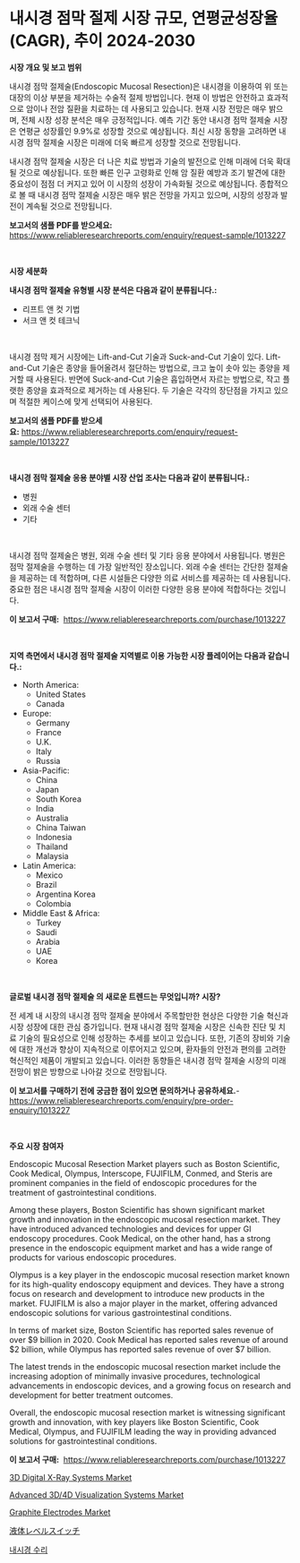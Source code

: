 <p><h1>내시경 점막 절제 시장 규모, 연평균성장율(CAGR), 추이 2024-2030</h1></p><p><strong>시장 개요 및 보고 범위</strong></p>
<p><p>내시경 점막 절제술(Endoscopic Mucosal Resection)은 내시경을 이용하여 위 또는 대장의 이상 부분을 제거하는 수술적 절제 방법입니다. 현재 이 방법은 안전하고 효과적으로 암이나 전암 질환을 치료하는 데 사용되고 있습니다. 현재 시장 전망은 매우 밝으며, 전체 시장 성장 분석은 매우 긍정적입니다. 예측 기간 동안 내시경 점막 절제술 시장은 연평균 성장률인 9.9%로 성장할 것으로 예상됩니다. 최신 시장 동향을 고려하면 내시경 점막 절제술 시장은 미래에 더욱 빠르게 성장할 것으로 전망됩니다.</p><p>내시경 점막 절제술 시장은 더 나은 치료 방법과 기술의 발전으로 인해 미래에 더욱 확대될 것으로 예상됩니다. 또한 빠른 인구 고령화로 인해 암 질환 예방과 조기 발견에 대한 중요성이 점점 더 커지고 있어 이 시장의 성장이 가속화될 것으로 예상됩니다. 종합적으로 볼 때 내시경 점막 절제술 시장은 매우 밝은 전망을 가지고 있으며, 시장의 성장과 발전이 계속될 것으로 전망됩니다.</p></p>
<p><strong>보고서의 샘플 PDF를 받으세요:</strong> <a href="https://www.reliableresearchreports.com/enquiry/request-sample/1013227">https://www.reliableresearchreports.com/enquiry/request-sample/1013227</a></p>
<p>&nbsp;</p>
<p><strong>시장 세분화</strong></p>
<p><strong>내시경 점막 절제술 유형별 시장 분석은 다음과 같이 분류됩니다.:</strong></p>
<p><ul><li>리프트 앤 컷 기법</li><li>서크 앤 컷 테크닉</li></ul></p>
<p>&nbsp;</p>
<p><p>내시경 점막 제거 시장에는 Lift-and-Cut 기술과 Suck-and-Cut 기술이 있다. Lift-and-Cut 기술은 종양을 들어올려서 절단하는 방법으로, 크고 높이 솟아 있는 종양을 제거할 때 사용된다. 반면에 Suck-and-Cut 기술은 흡입하면서 자르는 방법으로, 작고 플랫한 종양을 효과적으로 제거하는 데 사용된다. 두 기술은 각각의 장단점을 가지고 있으며 적절한 케이스에 맞게 선택되어 사용된다.</p></p>
<p><strong>보고서의 샘플 PDF를 받으세요:</strong>&nbsp;<a href="https://www.reliableresearchreports.com/enquiry/request-sample/1013227">https://www.reliableresearchreports.com/enquiry/request-sample/1013227</a></p>
<p>&nbsp;</p>
<p><strong> 내시경 점막 절제술 응용 분야별 시장 산업 조사는 다음과 같이 분류됩니다.:</strong></p>
<p><ul><li>병원</li><li>외래 수술 센터</li><li>기타</li></ul></p>
<p>&nbsp;</p>
<p><p>내시경 점막 절제술은 병원, 외래 수술 센터 및 기타 응용 분야에서 사용됩니다. 병원은 점막 절제술을 수행하는 데 가장 일반적인 장소입니다. 외래 수술 센터는 간단한 절제술을 제공하는 데 적합하며, 다른 시설들은 다양한 의료 서비스를 제공하는 데 사용됩니다. 중요한 점은 내시경 점막 절제술 시장이 이러한 다양한 응용 분야에 적합하다는 것입니다.</p></p>
<p><strong>이 보고서 구매:</strong>&nbsp; <a href="https://www.reliableresearchreports.com/purchase/1013227">https://www.reliableresearchreports.com/purchase/1013227</a></p>
<p>&nbsp;</p>
<p><strong>지역 측면에서 내시경 점막 절제술 지역별로 이용 가능한 시장 플레이어는 다음과 같습니다.:</strong></p>
<p><ul>
    <li>
        North America:
        <ul>
            <li>United States</li>
            <li>Canada</li>
        </ul>
    </li>
    <li>
        Europe:
        <ul>
            <li>Germany</li>
            <li>France</li>
            <li>U.K.</li>
            <li>Italy</li>
            <li>Russia</li>
        </ul>
    </li>
    <li>
        Asia-Pacific:
        <ul>
            <li>China</li>
            <li>Japan</li>
            <li>South Korea</li>
            <li>India</li>
            <li>Australia</li>
            <li>China Taiwan</li>
            <li>Indonesia</li>
            <li>Thailand</li>
            <li>Malaysia</li>
        </ul>
    </li>
    <li>
        Latin America:
        <ul>
            <li>Mexico</li>
            <li>Brazil</li>
            <li>Argentina Korea</li>
            <li>Colombia</li>
        </ul>
    </li>
    <li>
        Middle East & Africa:
        <ul>
            <li>Turkey</li>
            <li>Saudi</li>
            <li>Arabia</li>
            <li>UAE</li>
            <li>Korea</li>
        </ul>
    </li>
    </ul></p>
<p>&nbsp;</p>
<p><strong>글로벌 내시경 점막 절제술 의 새로운 트렌드는 무엇입니까? 시장?</strong></p>
<p><p>전 세계 내 시장의 내시경 점막 절제술 분야에서 주목할만한 현상은 다양한 기술 혁신과 시장 성장에 대한 관심 증가입니다. 현재 내시경 점막 절제술 시장은 신속한 진단 및 치료 기술의 필요성으로 인해 성장하는 추세를 보이고 있습니다. 또한, 기존의 장비와 기술에 대한 개선과 향상이 지속적으로 이루어지고 있으며, 환자들의 안전과 편의를 고려한 혁신적인 제품이 개발되고 있습니다. 이러한 동향들은 내시경 점막 절제술 시장의 미래 전망이 밝은 방향으로 나아갈 것으로 전망됩니다.</p></p>
<p><strong>이 보고서를 구매하기 전에 궁금한 점이 있으면 문의하거나 공유하세요.</strong>- <a href="https://www.reliableresearchreports.com/enquiry/pre-order-enquiry/1013227">https://www.reliableresearchreports.com/enquiry/pre-order-enquiry/1013227</a></p>
<p>&nbsp;</p>
<p><strong>주요 시장 참여자</strong></p>
<p><p>Endoscopic Mucosal Resection Market players such as Boston Scientific, Cook Medical, Olympus, Interscope, FUJIFILM, Conmed, and Steris are prominent companies in the field of endoscopic procedures for the treatment of gastrointestinal conditions.</p><p>Among these players, Boston Scientific has shown significant market growth and innovation in the endoscopic mucosal resection market. They have introduced advanced technologies and devices for upper GI endoscopy procedures. Cook Medical, on the other hand, has a strong presence in the endoscopic equipment market and has a wide range of products for various endoscopic procedures.</p><p>Olympus is a key player in the endoscopic mucosal resection market known for its high-quality endoscopy equipment and devices. They have a strong focus on research and development to introduce new products in the market. FUJIFILM is also a major player in the market, offering advanced endoscopic solutions for various gastrointestinal conditions.</p><p>In terms of market size, Boston Scientific has reported sales revenue of over $9 billion in 2020. Cook Medical has reported sales revenue of around $2 billion, while Olympus has reported sales revenue of over $7 billion.</p><p>The latest trends in the endoscopic mucosal resection market include the increasing adoption of minimally invasive procedures, technological advancements in endoscopic devices, and a growing focus on research and development for better treatment outcomes.</p><p>Overall, the endoscopic mucosal resection market is witnessing significant growth and innovation, with key players like Boston Scientific, Cook Medical, Olympus, and FUJIFILM leading the way in providing advanced solutions for gastrointestinal conditions.</p></p>
<p><strong>이 보고서 구매:</strong>&nbsp;&nbsp;<a href="https://www.reliableresearchreports.com/purchase/1013227">https://www.reliableresearchreports.com/purchase/1013227</a></p>
<p><p><a href="https://issuu.com/reportprime-2/docs/3d-digital-x-ray-systems-market-size-2030.pptx">3D Digital X-Ray Systems Market</a></p><p><a href="https://issuu.com/reportprime-2/docs/advanced-3d4d-visualization-systems-market-size-20">Advanced 3D/4D Visualization Systems Market</a></p><p><a href="https://github.com/bmorecock/Market-Research-Report-List-2/blob/main/graphite-electrodes-market.md">Graphite Electrodes Market</a></p><p><a href="https://github.com/cnnriuez22368/Market-Research-Report-List-1/blob/main/3811357194345.md">液体レベルスイッチ</a></p><p><a href="https://github.com/vs10l4sfg5c/Market-Research-Report-List-1/blob/main/7579305194069.md">내시경 수리</a></p></p>
